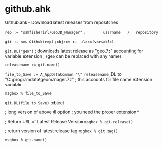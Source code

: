 # github.ahk
Github.ahk - Download latest releases from repositories 

`rep := "samfisherirl/Geo3D_Manager"`
`;        username   /   repository`

`git := new Github(rep)`
`;object :=  class(variable)`

`git.DL("geo")`
; downloads latest release as "geo.7z" accounting for variable extension 
; (geo can be replaced with any name)

`releasename := git.name()`

`file_to_Save := A_AppDataCommon "\" releasename`
;DL to "C:\programdata\geomanager.7z"
; this accounts for file name extension variable

`msgbox % file_to_Save`

`git.DL(file_to_Save)`
;object
 
 
; long version of above dl option
;         you need the proper extension ^     

;    Return URL of Latest Release Version
`msgbox % git.release()`
 
;    return version of latest release tag
`msgbox % git.tag()`

`msgbox % git.name()`
